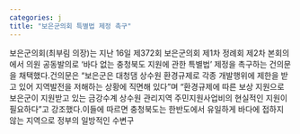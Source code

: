 ```yaml
---
categories: j
title: "보은군의회 특별법 제정 촉구"
---
```

보은군의회(최부림 의장)는 지난 16일 제372회 보은군의회 제1차 정례회 제2차 본회의에서 의원 공동발의로 ‘바다 없는 충청북도 지원에 관한 특별법’ 제정을 촉구하는 건의문을 채택했다.건의문은 “보은군은 대청댐 상수원 환경규제로 각종 개발행위에 제한을 받고 있어 지역발전을 저해하는 상황에 직면해 있다”며 “환경규제에 따른 보상 지원으로 보은군이 지원받고 있는 금강수계 상수원 관리지역 주민지원사업비의 현실적인 지원이 필요하다”고 강조했다.이들에 따르면 충청북도는 한반도에서 유일하게 바다에 접하지 않는 지역으로 정부의 일방적인 수변구